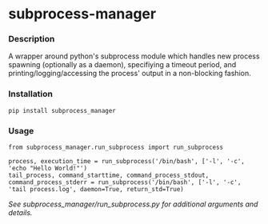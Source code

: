 # subprocess-manager

### Description
A wrapper around python's subprocess module which handles new process spawning (optionally as a daemon), specifiying a timeout period, and printing/logging/accessing the process' output in a non-blocking fashion.

### Installation
`pip install subprocess_manager`

### Usage
```
from subprocess_manager.run_subprocess import run_subprocess

process, execution_time = run_subprocess('/bin/bash', ['-l', '-c', 'echo "Hello World!"')
tail_process, command_starttime, command_process_stdout, command_process_stderr = run_subprocess('/bin/bash', ['-l', '-c', 'tail process.log', daemon=True, return_std=True)
```

*See subprocess_manager/run_subprocess.py for additional arguments and details.*

